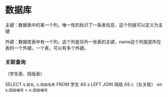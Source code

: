 # 数据库

主键：数据表中的某一个列，唯一性的标识了一条表信息，这个列就可以定义为主键

外键：数据库表中有一个列，这个列是另外一张表的主键，name这个列就是所在表的一个外键。一个表，可以有多个外键。

### 关联查询

（学生表、班级表）

SELECT
s.`姓名`,
c.`班级名称`
FROM
学生 AS s LEFT JOIN 班级 AS c（左关联）
on
s.`班级编号` = c.`班级编号`